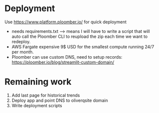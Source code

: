 # Deployment

Use https://www.platform.ploomber.io/ for quick deployment
- needs requirements.txt --> means I will have to write a script that will auto call the Ploomber CLI to reupload the zip each time we want to redeploy.
- AWS Fargate expensive 9$ USD for the smallest compute running 24/7 per month.
- Ploomber can use custom DNS, need to setup records: https://ploomber.io/blog/streamlit-custom-domain/

# Remaining work

1. Add last page for historical trends
2. Deploy app and point DNS to oliverqsite domain
3. Write deployment scripts